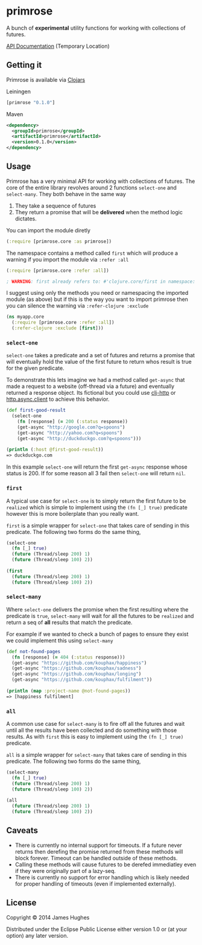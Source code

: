 # primrose

A bunch of __experimental__ utility functions for working with collections of futures.

[API Documentation](https://rawgit.com/kouphax/primrose/master/doc/index.html) (Temporary Location)

## Getting it

Primrose is available via [Clojars](https://clojars.org/primrose)

Leiningen

```clojure
[primrose "0.1.0"]
```

Maven

```xml
<dependency>
  <groupId>primrose</groupId>
  <artifactId>primrose</artifactId>
  <version>0.1.0</version>
</dependency>
```

## Usage

Primrose has a very minimal API for working with collections of futures.  The core of the entire library revolves around 2 functions `select-one` and `select-many`.  They both behave in the same way

1. They take a sequence of futures
2. They return a promise that will be __delivered__ when the method logic dictates.

You can import the module diretly

```clojure
(:require [primrose.core :as primrose])
```

The namespace contains a method called `first` which will produce a warning if you import the module via `:refer :all`

```clojure
(:require [primrose.core :refer :all])

; WARNING: first already refers to: #'clojure.core/first in namespace: user, being replaced by: #'primrose.core/first
```

I suggest using only the methods you need or namespacing the imported module (as above) but if this is the way you want to import primrose then you can silence the warning via `:refer-clojure :exclude`

```clojure
(ns myapp.core
  (:require [primrose.core :refer :all])
  (:refer-clojure :exclude [first]))
```

### `select-one`

`select-one` takes a predicate and a set of futures and returns a promise that will eventually hold the value of the first future to return whos result is true for the given predicate.  

To demonstrate this lets imagine we had a method called `get-async` that made a request to a website (off-thread via a future) and eventually returned a response object. Its fictional but you could use [clj-http](https://github.com/dakrone/clj-http) or [http.async.client](http://neotyk.github.io/http.async.client/) to achieve this behavior.

```clojure
(def first-good-result
  (select-one 
    (fn [response] (= 200 (:status response))
    (get-async "http://google.com?q=spoons")
    (get-async "http://yahoo.com?q=spoons")
    (get-async "http://duckduckgo.com?q=spoons")))
 
(println (:host @first-good-result))
=> duckduckgo.com
```

In this example `select-one` will return the first `get-async` response whose status is 200.  If for some reason all 3 fail then `select-one` will return `nil`.

### `first`

A typical use case for `select-one` is to simply return the first future to be `realized` which is simple to implement using the `(fn [_] true)` predicate however this is more boilerplate than you really want.

`first` is a simple wrapper for `select-one` that takes care of sending in this predicate.  The following two forms do the same thing,

```clojure
(select-one
  (fn [_] true)
  (future (Thread/sleep 200) 1)
  (future (Thread/sleep 100) 2))
  
(first
  (future (Thread/sleep 200) 1)
  (future (Thread/sleep 100) 2))
```

### `select-many`

Where `select-one` delivers the promise when the first resulting where the predicate is `true`, `select-many` will wait for all the futures to be `realized` and return a seq of __all__ results that match the predicate.  

For example if we wanted to check a bunch of pages to ensure they exist we could implement this using `select-many`

```clojure
(def not-found-pages
  (fn [response] (= 404 (:status response)))
  (get-async "https://github.com/kouphax/happiness")  
  (get-async "https://github.com/kouphax/sadness")
  (get-async "https://github.com/kouphax/longing")
  (get-async "https://github.com/kouphax/fulfilment"))
  
(println (map :project-name @not-found-pages))
=> [happiness fulfilment]
```

### `all`

A common use case for `select-many` is to fire off all the futures and wait until all the results have been collected and do something with those results.  As with `first` this is easy to implement using the `(fn [_] true)` predicate. 

`all` is a simple wrapper for `select-many` that takes care of sending in this predicate.  The following two forms do the same thing,

```clojure
(select-many
  (fn [_] true)
  (future (Thread/sleep 200) 1)
  (future (Thread/sleep 100) 2))
  
(all
  (future (Thread/sleep 200) 1)
  (future (Thread/sleep 100) 2))
```

## Caveats

- There is currently no internal support for timeouts.  If a future never returns then derefing the promise returned from these methods will block forever.  Timeout can be handled outside of these methods.
- Calling these methods will cause futures to be derefed immediatley even if they were originally part of a lazy-seq.
- There is currently no support for error handling which is likely needed for proper handling of timeouts (even if implemented externally).

## License

Copyright © 2014 James Hughes

Distributed under the Eclipse Public License either version 1.0 or (at
your option) any later version.
